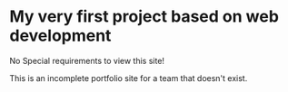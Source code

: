 # My very first project based on web development
No Special requirements to view this site!


This is an incomplete portfolio site for  a team that doesn't exist. 

